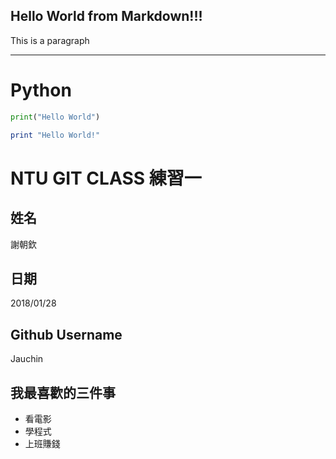 ## Hello World from Markdown!!!

This is a paragraph

------

# Python 

```python
print("Hello World")
```


```ruby
print "Hello World!"
```


# NTU GIT CLASS 練習一

姓名
----
謝朝欽

日期
----
2018/01/28

Github Username
---------------
Jauchin

我最喜歡的三件事
---------------
- 看電影
- 學程式
- 上班賺錢